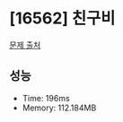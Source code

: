 # [16562] 친구비

[문제 출처](https://www.acmicpc.net/problem/16562)

## 성능

- Time: 196ms
- Memory: 112.184MB
